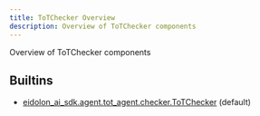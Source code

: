 ```yaml
---
title: ToTChecker Overview
description: Overview of ToTChecker components
---
```

Overview of ToTChecker components
## Builtins
* [eidolon_ai_sdk.agent.tot_agent.checker.ToTChecker](/docs/components/totchecker/eidolon_ai_sdk_agent_tot_agent_checker_totchecker/) (default)